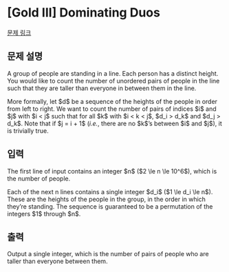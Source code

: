 # [Gold III] Dominating Duos

[문제 링크](https://www.acmicpc.net/problem/21138) 

## 문제 설명

<p>A group of people are standing in a line. Each person has a distinct height. You would like to count the number of unordered pairs of people in the line such that they are taller than everyone in between them in the line.</p>

<p>More formally, let $d$ be a sequence of the heights of the people in order from left to right. We want to count the number of pairs of indices $i$ and $j$ with $i < j$ such that for all $k$ with $i < k < j$, $d_i > d_k$ and $d_j > d_k$. Note that if $j = i + 1$ (<em>i.e.</em>, there are no $k$’s between $i$ and $j$), it is trivially true.</p>

## 입력 

 <p>The first line of input contains an integer $n$ ($2 \le n \le 10^6$), which is the number of people.</p>

<p>Each of the next n lines contains a single integer $d_i$ ($1 \le d_i \le n$). These are the heights of the people in the group, in the order in which they’re standing. The sequence is guaranteed to be a permutation of the integers $1$ through $n$.</p>

## 출력 

 <p>Output a single integer, which is the number of pairs of people who are taller than everyone between them.</p>

